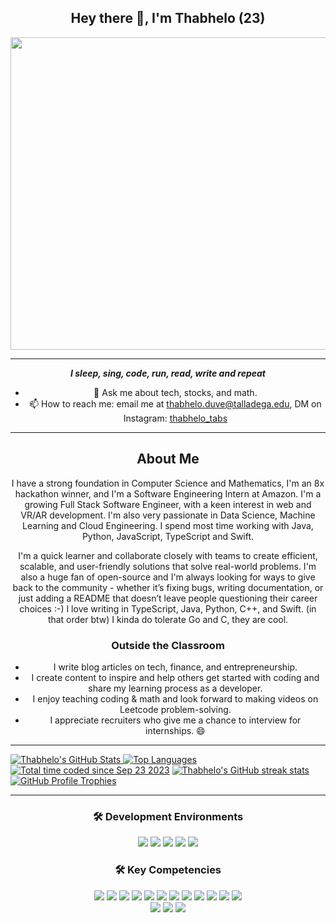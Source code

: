 <div align="center">
    <h2> Hey there 👋, I'm Thabhelo (23) </h2>
    <img src="https://github.com/Thabhelo/thabhelo/assets/50872400/7ee7568e-acec-4ad0-93cd-42866f6d779d" height="500" width="600">
    <hr>
    <p><b><i> I sleep, sing, code, run, read, write and repeat </i></b></p>
    <ul>
        <li>💬 Ask me about tech, stocks, and math.</li>
        <li>📫 How to reach me: email me at <a href="mailto:thabhelo.duve@talladega.edu">thabhelo.duve@talladega.edu</a>, DM on Instagram: <a href="https://instagram.com/thabhelo_tabs">thabhelo_tabs</a></li>
    </ul>
    <hr>
</div> 
<div align="center">
    <h2>About Me</h2>
    <p>I have a strong foundation in Computer Science and Mathematics, I'm an 8x hackathon winner, and I'm a Software Engineering Intern at Amazon. I'm a growing Full Stack Software Engineer, with a keen interest in web and VR/AR development. I'm also very passionate in Data Science, Machine Learning and Cloud Engineering. I spend most time working with Java, Python, JavaScript, TypeScript and Swift.

I'm a quick learner and collaborate closely with teams to create efficient, scalable, and user-friendly solutions that solve real-world problems. I'm also a huge fan of open-source and I'm always looking for ways to give back to the community - whether it’s fixing bugs, writing documentation, or just adding a README that doesn’t leave people questioning their career choices :-) I love writing in TypeScript, Java, Python, C++, and Swift. (in that order btw) I kinda do tolerate Go and C, they are cool.</p>
    <h3>Outside the Classroom</h3>
    <ul>
        <li>I write blog articles on tech, finance, and entrepreneurship.</li>
        <li>I create content to inspire and help others get started with coding and share my learning process as a developer.</li>
        <li>I enjoy teaching coding & math and look forward to making videos on Leetcode problem-solving.</li>
        <li>I appreciate recruiters who give me a chance to interview for internships. 😄</li>
    </ul>
</div>
<hr>
<div>
    <a href="https://github.com/anuraghazra/github-readme-stats">
        <img src="https://github-readme-stats.vercel.app/api?username=thabhelo&show_icons=true&theme=dark" alt="Thabhelo's GitHub Stats">
    </a>
    <a href="https://github.com/anuraghazra/github-readme-stats">
        <img src="https://github-readme-stats.vercel.app/api/top-langs/?username=thabhelo&theme=dark&layout=compact" alt="Top Languages">
    </a>
    <a href="https://wakatime.com/@b1786318-8a96-4d5e-b9cb-c4465e1861ff"><img src="https://wakatime.com/badge/user/b1786318-8a96-4d5e-b9cb-c4465e1861ff.svg" alt="Total time coded since Sep 23 2023" /></a>                  
    <a href="https://git.io/streak-stats">    
        <img src="https://streak-stats.demolab.com/?user=thabhelo" alt="Thabhelo's GitHub streak stats">
    </a> 
    <a href="https://github.com/ryo-ma/github-profile-trophy">
        <img src="https://github-profile-trophy.vercel.app/?username=thabhelo&theme=dracula" alt="GitHub Profile Trophies">
    </a>
</div>
<hr>
<div align="center">
    <h3>🛠️ Development Environments</h3>
    <img src="https://img.shields.io/badge/-Visual%20Studio%20Code-007ACC?style=flat-square&logo=visual-studio-code&logoColor=white">
    <img src="https://img.shields.io/badge/-Docker-2496ED?style=flat-square&logo=Docker&logoColor=white">
    <img src="https://img.shields.io/badge/-Windows-0078D6?style=flat-square&logo=windows&logoColor=white">
    <img src="https://img.shields.io/badge/-Linux-FCC624?style=flat-square&logo=linux&logoColor=black">
    <img src="https://img.shields.io/badge/-Mac-000000?style=flat-square&logo=apple&logoColor=white">
</div>
<div align="center">
    <h3>🛠️ Key Competencies</h3>
    <img src="https://img.shields.io/badge/-Python-3776AB?style=flat-square&logo=Python&logoColor=white">
    <img src="https://img.shields.io/badge/-HTML5-E34F26?style=flat-square&logo=html5&logoColor=white">
    <img src="https://img.shields.io/badge/-CSS3-1572B6?style=flat-square&logo=css3&logoColor=white">
    <img src="https://img.shields.io/badge/-JavaScript-F7DF1E?style=flat-square&logo=javascript&logoColor=black">
    <img src="https://img.shields.io/badge/-Dart-0175C2?style=flat-square&logo=dart&logoColor=white">
    <img src="https://img.shields.io/badge/-JSON-000000?style=flat-square&logo=json&logoColor=white">
    <img src="https://img.shields.io/badge/-YAML-000000?style=flat-square&logo=yaml&logoColor=white">
    <img src="https://img.shields.io/badge/-TSQL-000000?style=flat-square&logo=tsql&logoColor=white">
    <img src="https://img.shields.io/badge/-C++-00599C?style=flat-square&logo=cplusplus&logoColor=white">
    <img src="https://img.shields.io/badge/-Markdown-000000?style=flat-square&logo=markdown&logoColor=white">
    <img src="https://img.shields.io/badge/-TypeScript-007ACC?style=flat-square&logo=typescript&logoColor=white">
    <img src="https://img.shields.io/badge/-XML-000000?style=flat-square&logo=xml&logoColor=white">
</div>
<div align="center">
    <img src="https://img.shields.io/badge/-Git-F05032?style=flat-square&logo=git&logoColor=white">
    <img src="https://img.shields.io/badge/-Bash-4EAA25?style=flat-square&logo=gnu-bash&logoColor=white">
    <img src="https://img.shields.io/badge/-SVG-FFB13B?style=flat-square&logo=svg&logoColor=white">
</div>
